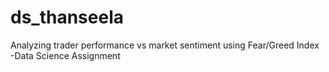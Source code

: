 # ds_thanseela
Analyzing trader performance vs market sentiment using Fear/Greed Index -Data Science Assignment
